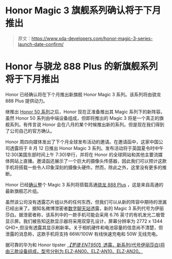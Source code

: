 # Honor Magic 3 旗舰系列确认将于下月推出

> 原文：<https://www.xda-developers.com/honor-magic-3-series-launch-date-confirm/>

# Honor 与骁龙 888 Plus 的新旗舰系列将于下月推出

Honor 已经确认将在下个月推出新旗舰 Honor Magic 3 系列。该系列将由骁龙 888 Plus 提供动力。

继推出 [Honor 50 系列](https://www.xda-developers.com/honor-50-series-official-launch/)之后，Honor 现在正准备推出其 Magic 系列下的新阵容。虽然 Honor 50 系列由中端设备组成，但即将推出的 Magic 3 将是一个真正的旗舰系列。有传言说 Honor 会在八月的某个时候推出新的系列。但是现在我们得到了公司自己的官方确认。

Honor 周四向媒体发出了下个月全球发布活动的邀请。在邀请函中，这家中国公司透露将于 8 月 12 日推出 Honor Magic 3 系列。发布活动将于英国夏令时中午 12:30(美国东部时间上午 7:30)举行，并将在 Honor 的全球网站和其他主要流媒体网站上直播。邀请函还展示了一个巨大的摄像头传感器，因此我们可以预计这款手机将搭载一些令人印象深刻的摄像头硬件。然而，除此之外，这里没有更多的推断。

Honor 已经[确认](https://www.xda-developers.com/honor-confirms-flagship-phone-qualcomm-snapdragon-888-plus/)整个 Magic 3 系列将搭载高通[骁龙 888 Plus](https://www.xda-developers.com/qualcomm-snapdragon-888-plus/) ，这是来自高通的最新旗舰芯片组。

虽然该公司没有透露芯片组以外的任何东西，但我们可以从新的阵容中期待的泄漏已经出来了。据知名微博泄密者[数字聊天站](https://m.weibo.cn/status/KoYag3pPu?jumpfrom=weibocom)透露，新的 Magic 3 系列代号为伊丽莎白。据泄密者称，该系列中的一款手机可能会采用 6.76 英寸的有机发光二极管显示屏。我们被告知这款显示器将采用双穿孔设计，屏幕分辨率为 2772 x 1344 QHD+,但没有透露其显示刷新率。关于相机硬件和电池容量的信息尚不清楚，但泄露的消息称，这款手机将支持 66W/100W 有线快速充电和 50W 无线充电。

据可靠的华为和 Honor tipster [*【罗德 ENT950*】透露，新系列(代号伊丽莎白)将由三款设备组成，型号分别为 ELZ-AN00、ELZ-AN10、ELZ-AN20。](https://twitter.com/RODENT950/status/1414601513750642693?s=19)
